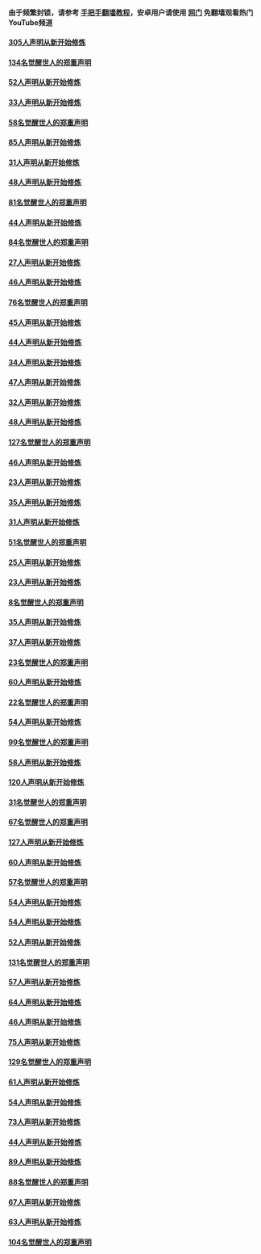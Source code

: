 #### 由于频繁封锁，请参考 [手把手翻墙教程](https://github.com/gfw-breaker/guides/wiki/)，安卓用户请使用 [网门](https://github.com/gfw-breaker/nogfw/blob/master/dl.md?t=03250901) 免翻墙观看热门YouTube频道 

#### [305人声明从新开始修炼](../pages/91/422153.md?t=03250901) 

#### [134名觉醒世人的郑重声明](../pages/91/422152.md?t=03250901) 

#### [52人声明从新开始修炼](../pages/91/421846.md?t=03250901) 

#### [33人声明从新开始修炼](../pages/91/421804.md?t=03250901) 

#### [58名觉醒世人的郑重声明](../pages/91/421845.md?t=03250901) 

#### [85人声明从新开始修炼](../pages/91/421769.md?t=03250901) 

#### [31人声明从新开始修炼](../pages/91/421763.md?t=03250901) 

#### [48人声明从新开始修炼](../pages/91/421605.md?t=03250901) 

#### [81名觉醒世人的郑重声明](../pages/91/421656.md?t=03250901) 

#### [44人声明从新开始修炼](../pages/91/421544.md?t=03250901) 

#### [84名觉醒世人的郑重声明](../pages/91/421543.md?t=03250901) 

#### [27人声明从新开始修炼](../pages/91/421465.md?t=03250901) 

#### [46人声明从新开始修炼](../pages/91/421454.md?t=03250901) 

#### [76名觉醒世人的郑重声明](../pages/91/421453.md?t=03250901) 

#### [45人声明从新开始修炼](../pages/91/421452.md?t=03250901) 

#### [44人声明从新开始修炼](../pages/91/421422.md?t=03250901) 

#### [34人声明从新开始修炼](../pages/91/421322.md?t=03250901) 

#### [47人声明从新开始修炼](../pages/91/421264.md?t=03250901) 

#### [32人声明从新开始修炼](../pages/91/421225.md?t=03250901) 

#### [48人声明从新开始修炼](../pages/91/421202.md?t=03250901) 

#### [127名觉醒世人的郑重声明](../pages/91/421224.md?t=03250901) 

#### [46人声明从新开始修炼](../pages/91/421203.md?t=03250901) 

#### [23人声明从新开始修炼](../pages/91/421138.md?t=03250901) 

#### [35人声明从新开始修炼](../pages/91/421122.md?t=03250901) 

#### [31人声明从新开始修炼](../pages/91/421081.md?t=03250901) 

#### [51名觉醒世人的郑重声明](../pages/91/421080.md?t=03250901) 

#### [25人声明从新开始修炼](../pages/91/421020.md?t=03250901) 

#### [23人声明从新开始修炼](../pages/91/420884.md?t=03250901) 

#### [8名觉醒世人的郑重声明](../pages/91/420883.md?t=03250901) 

#### [35人声明从新开始修炼](../pages/91/420809.md?t=03250901) 

#### [37人声明从新开始修炼](../pages/91/420766.md?t=03250901) 

#### [23名觉醒世人的郑重声明](../pages/91/420765.md?t=03250901) 

#### [60人声明从新开始修炼](../pages/91/420727.md?t=03250901) 

#### [22名觉醒世人的郑重声明](../pages/91/420726.md?t=03250901) 

#### [54人声明从新开始修炼](../pages/91/420529.md?t=03250901) 

#### [99名觉醒世人的郑重声明](../pages/91/420528.md?t=03250901) 

#### [58人声明从新开始修炼](../pages/91/420198.md?t=03250901) 

#### [120人声明从新开始修炼](../pages/91/420141.md?t=03250901) 

#### [31名觉醒世人的郑重声明](../pages/91/420197.md?t=03250901) 

#### [67名觉醒世人的郑重声明](../pages/91/420140.md?t=03250901) 

#### [127人声明从新开始修炼](../pages/91/420082.md?t=03250901) 

#### [60人声明从新开始修炼](../pages/91/420081.md?t=03250901) 

#### [57名觉醒世人的郑重声明](../pages/91/420080.md?t=03250901) 

#### [54人声明从新开始修炼](../pages/91/419533.md?t=03250901) 

#### [54人声明从新开始修炼](../pages/91/419532.md?t=03250901) 

#### [52人声明从新开始修炼](../pages/91/419531.md?t=03250901) 

#### [131名觉醒世人的郑重声明](../pages/91/419530.md?t=03250901) 

#### [57人声明从新开始修炼](../pages/91/419430.md?t=03250901) 

#### [64人声明从新开始修炼](../pages/91/419429.md?t=03250901) 

#### [46人声明从新开始修炼](../pages/91/419428.md?t=03250901) 

#### [75人声明从新开始修炼](../pages/91/419427.md?t=03250901) 

#### [129名觉醒世人的郑重声明](../pages/91/419426.md?t=03250901) 

#### [61人声明从新开始修炼](../pages/91/419198.md?t=03250901) 

#### [54人声明从新开始修炼](../pages/91/419197.md?t=03250901) 

#### [73人声明从新开始修炼](../pages/91/419196.md?t=03250901) 

#### [44人声明从新开始修炼](../pages/91/419075.md?t=03250901) 

#### [89人声明从新开始修炼](../pages/91/419074.md?t=03250901) 

#### [88名觉醒世人的郑重声明](../pages/91/419195.md?t=03250901) 

#### [67人声明从新开始修炼](../pages/91/419073.md?t=03250901) 

#### [63人声明从新开始修炼](../pages/91/419072.md?t=03250901) 

#### [104名觉醒世人的郑重声明](../pages/91/419071.md?t=03250901) 

